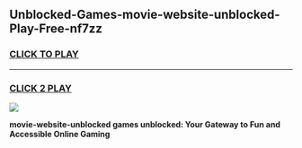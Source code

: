 
## Unblocked-Games-movie-website-unblocked-Play-Free-nf7zz
<h3>
<a href="https://premium76.site?title=movie-website-unblocked&ref=20M">CLICK TO PLAY</a></h3>
<hr>

<h3>
<a href="https://premium76.site?title=movie-website-unblocked&ref=20M">CLICK 2 PLAY</a>
  
</h3>

<a href="https://premium76.site?title=movie-website-unblocked&ref=19M"><img src="https://clearcache.store/games.png"></a>


**movie-website-unblocked games unblocked: Your Gateway to Fun and Accessible Online Gaming**
